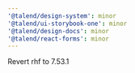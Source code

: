```yaml
---
'@talend/design-system': minor
'@talend/ui-storybook-one': minor
'@talend/design-docs': minor
'@talend/react-forms': minor
---
```


Revert rhf to 7.53.1
